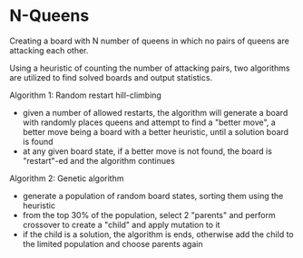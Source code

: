 # N-Queens
Creating a board with N number of queens in which no pairs of queens are attacking each other.

Using a heuristic of counting the number of attacking pairs, two algorithms are utilized to find solved boards and output statistics.

Algorithm 1: Random restart hill-climbing
- given a number of allowed restarts, the algorithm will generate a board with randomly places queens and attempt to find a "better move",
  a better move being a board with a better heuristic, until a solution board is found
- at any given board state, if a better move is not found, the board is "restart"-ed and the algorithm continues

Algorithm 2: Genetic algorithm
- generate a population of random board states, sorting them using the heuristic
- from the top 30% of the population, select 2 "parents" and perform crossover to create a "child" and apply mutation to it
- if the child is a solution, the algorithm is ends, otherwise add the child to the limited population and choose parents again
